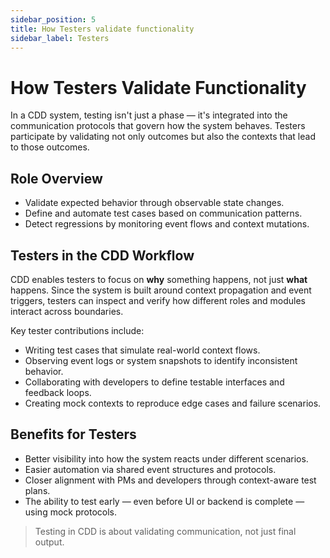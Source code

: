 ```yaml
---
sidebar_position: 5
title: How Testers validate functionality
sidebar_label: Testers
---
```


# How Testers Validate Functionality

In a CDD system, testing isn't just a phase — it's integrated into the communication protocols that govern how the system behaves. Testers participate by validating not only outcomes but also the contexts that lead to those outcomes.

## Role Overview

- Validate expected behavior through observable state changes.
- Define and automate test cases based on communication patterns.
- Detect regressions by monitoring event flows and context mutations.

## Testers in the CDD Workflow

CDD enables testers to focus on **why** something happens, not just **what** happens. Since the system is built around context propagation and event triggers, testers can inspect and verify how different roles and modules interact across boundaries.

Key tester contributions include:

- Writing test cases that simulate real-world context flows.
- Observing event logs or system snapshots to identify inconsistent behavior.
- Collaborating with developers to define testable interfaces and feedback loops.
- Creating mock contexts to reproduce edge cases and failure scenarios.

## Benefits for Testers

- Better visibility into how the system reacts under different scenarios.
- Easier automation via shared event structures and protocols.
- Closer alignment with PMs and developers through context-aware test plans.
- The ability to test early — even before UI or backend is complete — using mock protocols.

> Testing in CDD is about validating communication, not just final output.
